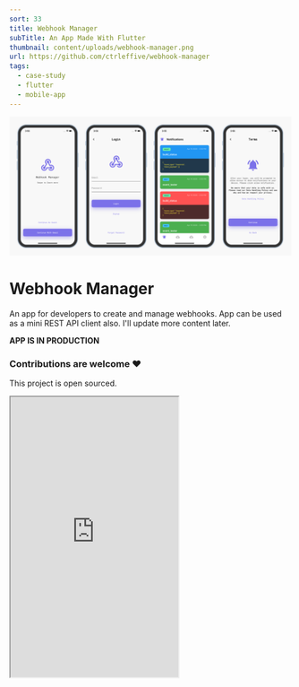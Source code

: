 ```yaml
---
sort: 33
title: Webhook Manager
subTitle: An App Made With Flutter
thumbnail: content/uploads/webhook-manager.png
url: https://github.com/ctrleffive/webhook-manager
tags:
  - case-study
  - flutter
  - mobile-app
---
```


![Webhook Manager](content/uploads/webhook-manager-screens.png)

# Webhook Manager

An app for developers to create and manage webhooks. App can be used as a mini REST API client also.
I'll update more content later.

**APP IS IN PRODUCTION**

### Contributions are welcome ❤️
This project is open sourced.

<iframe height="500" src="https://www.figma.com/embed?embed_host=share&url=https%3A%2F%2Fwww.figma.com%2Ffile%2F3AfHGDtpCXwAigGvxcDPrO%2FWebhook-Manager%3Fnode-id%3D2%253A2" allowfullscreen></iframe>
